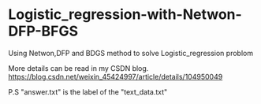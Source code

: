 # Logistic_regression-with-Netwon-DFP-BFGS

Using Netwon,DFP and BDGS method to solve Logistic_regression problom

More details can be read in my CSDN blog.
https://blog.csdn.net/weixin_45424997/article/details/104950049

P.S "answer.txt" is the label of the "text_data.txt"
